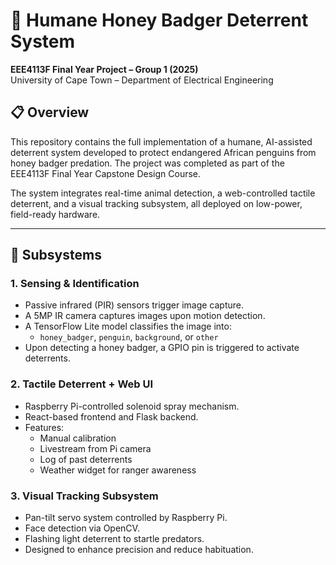 # 🐧 Humane Honey Badger Deterrent System  
**EEE4113F Final Year Project – Group 1 (2025)**  
University of Cape Town – Department of Electrical Engineering

## 📋 Overview

This repository contains the full implementation of a humane, AI-assisted deterrent system developed to protect endangered African penguins from honey badger predation. The project was completed as part of the EEE4113F Final Year Capstone Design Course.

The system integrates real-time animal detection, a web-controlled tactile deterrent, and a visual tracking subsystem, all deployed on low-power, field-ready hardware.

---

## 🧠 Subsystems

### 1. Sensing & Identification 
- Passive infrared (PIR) sensors trigger image capture.
- A 5MP IR camera captures images upon motion detection.
- A TensorFlow Lite model classifies the image into:
  - `honey_badger`, `penguin`, `background`, or `other`
- Upon detecting a honey badger, a GPIO pin is triggered to activate deterrents.

### 2. Tactile Deterrent + Web UI 
- Raspberry Pi-controlled solenoid spray mechanism.
- React-based frontend and Flask backend.
- Features:
  - Manual calibration
  - Livestream from Pi camera
  - Log of past deterrents
  - Weather widget for ranger awareness

### 3. Visual Tracking Subsystem
- Pan-tilt servo system controlled by Raspberry Pi.
- Face detection via OpenCV.
- Flashing light deterrent to startle predators.
- Designed to enhance precision and reduce habituation.
